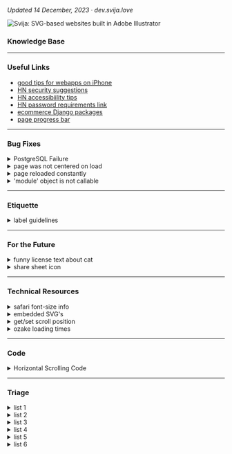 
*Updated 14 December, 2023 ·  dev.svija.love*

![Svija: SVG-based websites built in Adobe Illustrator][logo]

[logo]: http://files.svija.love/github/readme-logo.png "Svija: SVG-based websites built in Adobe Illustrator"

### Knowledge Base

---
### Useful Links

- [good tips for webapps on iPhone](https://firt.dev/pwa-design-tips/#notch-and-iphone-x-support)
- [HN security suggestions](https://news.ycombinator.com/item?id=34098369)
- [HN accessibiility tips](https://news.ycombinator.com/item?id=33302783)
- [HN password requirements link](https://news.ycombinator.com/item?id=34098369)
- [ecommerce Django packages](https://djangopackages.org/grids/g/ecommerce/)
- [page progress bar](https://www.city-journal.org/html/dodging-trump-bullet-10850.html)

---
### Bug Fixes
<details><summary>PostgreSQL Failure</summary>

----------------------------------------
Link to fix: [github.com/docker-library](https://github.com/docker-library/postgres/issues/415)

The command that worked:
```
localedef -i en_US -f UTF-8 en_US.UTF-8
```
Based on suggestions by Akamai, I tried:
```
systemctl status postgresql@14-main.service
```
This returned:
```
× postgresql@14-main.service - PostgreSQL Cluster 14-main

     Loaded: loaded (/lib/systemd/system/postgresql@.service; enabled-runtime; vendor preset: enabled)
     Active: failed (Result: protocol) since Thu 2023-12-14 09:24:03 CET; 2min 26s ago
    Process: 1838 ExecStart=/usr/bin/pg_ctlcluster --skip-systemctl-redirect 14-main start
             (code=exited, status=1/FAILURE)
        CPU: 131ms

[1843] LOG:  invalid value for parameter "lc_messages": "en_US.UTF-8"
[1843] LOG:  invalid value for parameter "lc_monetary": "en_US.UTF-8"
[1843] LOG:  invalid value for parameter "lc_numeric": "en_US.UTF-8"
[1843] LOG:  invalid value for parameter "lc_time": "en_US.UTF-8"
[1843] FATAL:  configuration file "/etc/postgresql/14/main/postgresql.conf" contains errors

[1838]: pg_ctl: could not start server
[1838]: Examine the log output.

systemd[1]: postgresql@14-main.service: Can't open PID file /run/postgresql/14-main.pid (yet?) after start:
            Operation not permitted
systemd[1]: postgresql@14-main.service: Failed with result 'protocol'.
systemd[1]: Failed to start PostgreSQL Cluster 14-main.
```
This caused me to remember that I had seen the following errors when logging in to the server:
```
-bash: warning: setlocale: LC_ALL: cannot change locale (en_US.UTF-8)
-bash: warning: setlocale: LC_ALL: cannot change locale (en_US.UTF-8)
```
Linode also suggested:
```
sudo systemctl start postgresql@14-main.service
```
This returned:
```
Job for postgresql@14-main.service failed
because the service did not take the steps required by its unit configuration.
See "systemctl status postgresql@14-main.service"
and "journalctl -xeu postgresql@14-main.service" for details.
```
[Google Doc](https://docs.google.com/document/d/1aKoiILInZcUytrSPUqhSOInwsAKRstXX7VCc6kvuESI/edit#heading=h.f1enxlgdh64j) with my debugging steps.

</details>
<details><summary>page was not centered on load</summary>

---
#### page was not centered on load

> applies to pages that are wider than the browser window

The cause was the redirect from mobile to desktop on new windows. The mobile version loads, then reloads immediately while scrolled to 0,0.

Browser default behavior is to return to the same scrolling position as before when the page is reloaded.

**fix:** add `history.scrollRestoration = 'manual';` to the JS right before reloading the page.

</details>
<details><summary>page reloaded constantly</summary>

---
#### page reloaded constantly

> applies to pages on any site where both domain and subdomains are used

The cause was that Django was using cookie values associated with the parent domain (**screen_code** cookies were set for both base.svija.dev and svjia.dev).

**fix:** added a function to setCookie that deletes parent-domain cookies if appropriate.
</details>
<details><summary>'module' object is not callable</summary>

---
After refactoring the main page views, I got this error when I called CachedPageView.py from HomePageView.py

**fix:** include CachedPageView in __init__.py before calling it from HomePageView.py
</details>

---
### Etiquette

<details><summary>label guidelines</summary>

- colored labels designate category
- black labels are ?
- white labels are informational
</details>

---
### For the Future

<details><summary>funny license text about cat</summary>

This page is copyright 2005 by Graeme Cole. What are you allowed to do with it? Pfft. Anything within the realms of common sense, really. I don't want to prescribe rigidly what people can and can't do with it, so I've decided on a benchmark. It's this: you're allowed to do with this page anything you wouldn't mind me doing with your cat. So yes, you can photoshop it for comedy effect, you can copy bits of it for illustrative purposes and so on, but you can't steal it and pass it off as your own."

https://greem.co.uk/otherbits/jelly.html
</details>
<details><summary>share sheet icon</summary>

![share sheet site icon](https://user-images.githubusercontent.com/74959853/155168567-871d1a5d-7e4a-447c-9b28-1f33400f3b62.png)

</details>

---
### Technical Resources

<details><summary>safari font-size info</summary>

- https://stackoverflow.com/questions/72903407/svg-text-textlength-not-working-on-mobile-safari
- https://stackoverflow.com/questions/11768364/svg-scaling-issues-in-safari
- https://bugs.webkit.org/show_bug.cgi?id=56543

as of 230724:

- 16.5.2 (WebKit 18615.2.9.11.10) · Ventura
- 17.0 (WebKit 18616.1.22.1) · Safari Technology Preview · Release 174
- 17.0 (WebKit 19616.1.20.11.3) · Sonoma

</details>
<details><summary>embedded SVG's</summary>

https://developer.mozilla.org/en-US/docs/Web/SVG/Tutorial/Basic_Transformations

"In contrast to HTML, SVG allows you to embed other svg elements seamlessly. This way you can also create new coordinate systems by utilizing the viewBox, width and height of the inner svg element."
```
<svg xmlns="http://www.w3.org/2000/svg" version="1.1" width="100" height="100">
  <svg width="100" height="100" viewBox="0 0 50 50">
    <rect width="50" height="50" />
  </svg>
</svg>
```

</details>
<details><summary>get/set scroll position</summary>

https://stackoverflow.com/questions/4096863/how-to-get-and-set-the-current-web-page-scroll-position

The currently accepted answer is incorrect - document.documentElement.scrollTop always returns 0 on Chrome. This is because WebKit uses body for keeping track of scrolling, whereas Firefox and IE use html.
</details>
<details><summary>ozake loading times</summary>

<img width="760" alt="next generation image formats" src="https://user-images.githubusercontent.com/74959853/155168435-2d547890-4591-406c-abec-5cbf391f273b.png">

</details>

---
### Code

<details><summary>Horizontal Scrolling Code </summary>

CSS
```
html, body {
  overflow-y:hidden;
  overflow-x:hidden; /* necessary so page doesn't scroll up slightly when scrolling sideways */
}

body{
  position:static;
}
```
body JS
```
var speed = 4
var scrollElement = document.body // put in head JS if problems

let passiveIfSupported = false;

try {
  window.addEventListener(
    "test",
    null,
    Object.defineProperty({}, "passive", {
      get() {
        passiveIfSupported = { passive: true };
      },
    })
  );
} catch (err) {}

scrollElement.addEventListener("wheel", (evt) => {
    evt.preventDefault();
    evt.stopPropagation();
    scrollElement.scrollLeft += evt.deltaY * speed;
},     passiveIfSupported);
```

**menu functions**

*requires **/func** for each link in menu:*
```
var arrets = [0, 1200, 2400, 4615, 6910, 9385, 11860]

//:::::::::::::::::::::::::::::::::::::::: called by Illustrator

function func_trig01(){ pageAvance(arguments.callee) }
function func_trig02(){ pageAvance(arguments.callee) }
function func_trig03(){ pageAvance(arguments.callee) }
function func_trig04(){ pageAvance(arguments.callee) }
function func_trig05(){ pageAvance(arguments.callee) }
function func_trig06(){ pageAvance(arguments.callee) }
function func_trig07(){ pageAvance(arguments.callee) }
function func_trig08(){ pageAvance(arguments.callee) }
function func_trig09(){ pageAvance(arguments.callee) }

//:::::::::::::::::::::::::::::::::::::::: program

//———————————————————————————————————————— correct for REM

for (var x=0; x<arrets.length; x++)
  arrets[x] = arrets[x] * aiPixel

//———————————————————————————————————————— called by func's

function pageAvance(func){

// https://www.geeksforgeeks.org/how-to-get-currently-running-function-name-using-javascript/

  var str = func.toString()
  var firstParen = str.indexOf('(') - 2

  stop = str.substr(firstParen, 2) * 1 - 1

  var totalTime = 0.5 // seconds total movement
  var interStep = 5 // ms between each movement
  var steps = totalTime*1000 / interStep

  var diff  = arrets[stop] - html.scrollLeft
  var step  = diff/steps

  for (var x=0; x<steps; x++){
    var last = false
    if (x == steps-1){
      last = true
      step = arrets[stop]
    }
    setTimeout(doStep, interStep*x + 1, step, last)
  }

}

//———————————————————————————————————————— scroll by increment

function doStep(step, last){
  if (last)
    html.scrollLeft = step
  else
    html.scrollLeft += step
}

//:::::::::::::::::::::::::::::::::::::::: fin

```
---
from other issue:

![capture 63](https://user-images.githubusercontent.com/74959853/224969343-77f01e59-6959-4858-b768-7a1ff703bf72.jpg)

the `overflow` css can be in the stylesheet for the page in question.

the `position` css *is* necessary (the Antretoise footer was not at the bottom of the page when I commented it out).

it can also be in the specific stylesheet for the page.

</details>

---
### Triage

<details><summary>list 1</summary>

in addition to the normal web page being open and normally usable, there is the animation lab page that can be resized etc.
need to decide which layout is best: wide & short, A4, or tall & thin
the point is to be able to work on an animation and see its effects
to make it easier, we need to be able to see where objects are at all times
panes:
main programming workspace A- A+ buttons
list of page scripts containing animation information from page (choose which one to modify)
list of SVG's › (or one pane for each svg)
list of user-created ID's in each SVG (2 pane for both)
prefs : hightlighting style (background, outline, color, transparency, blinking)
GSAP tips windows
list of pagescripts anim info  with activate or no or checkboxes & edit button & new button & copy button
made for a big monitor? Svija pages work at small sizes, there's no reason you couldn't reduce the svija
should work on 1280x800 screen, even if the Svija page is tiny
prefs : rows & colums of text (button "update")

animation lab
animation lab has list of non .st0 id's, choose your formatting to highlight
javascript in main doc to launch anim lab
choose key combination in admin
anim lab w rem, responsive mais A+ A-

how will animations be loaded / updated? choice of pagescripts
list of page

</details>
<details><summary>list 2</summary>

https://github.com/graphite-project/graphite-web/issues/668
export GRAPHITE_ROOT=/opt/graphite
PYTHONPATH=$GRAPHITE_ROOT/webapp django-admin.py dumpdata --settings=graphite.settings > sqllite_graphite_dump.json
this should be easy to test.
./manage.py dumpdata > working.json
took 1 second to run for Ozake, not a huge hit for once a day
The basic theory is that backups are made when the page is loaded (depending on admin prefs), and downloaded every time the site is synced.
We are going to benefit by rewriting the sync script to add a lite mode, only download or upload one file (would be nice to add dependencies in Links and Fonts at some point)
not: models.py/admin.py:
setting for interval between backups
which backups to make: 1 day, 1 week, 1 month, 3 months, 1 year
total number of backups to keep in stock (if smaller than prev. set to prev.)
better just to configure the program, just have interval (manik could be weekly, staffeur monthly etc.)
make a backup every day & 1/7 of the time don't replace – it make it older
when it's a week old it , ¼ of the time don't replace, let it age
when that one's a month old, ⅓ of the time don't replace, let it age
when that one's three months old, ¼ of the time don't replace, let it age
views.py:
when page is loaded, check if a restore is called for (either in settings, restore on next visit, or because a restore db is present
if there's a restore programmed, do it (adding comment in source code?)
don't forget to run the postgresql script or try --natural to get rid of problem data
if there's not a restore programmed, check dump interval
if the most recent dump in /backups/ is not within the interval
create a dump in/backups/
delete databases that don't meet the "keep" requirement\*
sync script:
if sync up or sync down:
do not touch anything in the /sync/backups folder
sync the backups folder down
also allow sync up only new for colleagues working on project
also allow sync down by filename for colleagues working on project
possible to not download backups (might take a long time if there are many)
lite mode for working on one page
restore:
from admin page?
upload a file, would be best
restore on next visit from [filename]
if you upload a fresh db in sync folder (not in sub folder)
it will automatically replace the existing site (with backup made of existing)
call files backup.svj
views don't get called when cached… need to make sure that cache is emptied frequently enough to generate dumps
backups are in root folder like sync, not in same folder as sync

</details>
<details><summary>list 3</summary>

when page loads, in SVG, replace image reference:
Links/home-hero-DSC_0020.jpg 
with image width & resolution info
treated/home-hero-DSC_0020-1680X20Q75D [day, second].jpg
need parameters in admin/responsive for image quality & size
page width = 1680
pixel size = 20x (skip decimal, 20 = 2)
quality = 0-100
if Image is missing, go get original image and create correct size & quality
models.py › responsive
image resolution compared to SVG width (2x, etc.) 2-digit integer
image quality (0-100)
admin.py › responsive
image resolution compared to SVG width (2x, etc.)
image quality (0-100)
views.py, when image is requested:
check that referrer is site not hacker
check uploaded image to get modified date
check in /cached-images/ to see if appropriate image exists with correct date
if it exists: use it
else: treat the image then return the new image
delete same image with wrong date
need a way to clear image cache : page view URL with check for admin?
need a way to exempt an image (just name it \_x ?) so that overriding is possible

</details>
<details><summary>list 4</summary>

———————————————————————————————————————— small improvements

admin module with all prefixes and all-page list
cross-site html in Svija? allow inclusing of html from other sites
automatic conversion to flag in modules & pages (use entities in program)
might want to remove 2-character limit for prefixes to allow things like "realisations". if I create multiple prefixes (realisations, fr) in a a single language/responsive, does it create an error for the default page? probably not because the site has a default prefix
skip css by adding form fields: bottom align footer, give vertical positioning for second (after header) svg's
rediriger une adresse telle que /contact à /en/contact selon la langue par défaut
auto-create snippet if there's not one already
need links between same pages in different languages
/r shows most recent SVG with default settings
french descriptions for all fieldsets
hiddtn table with common flag emoji, add automatically
add forgot password link
https://stackoverflow.com/questions/2272002/adding-forgot-password-feature-to-django-admin-site
admin.py hide if empty show if data
html in snippet, go back to accessibility

———————————————————————————————————————— housekeeping possibilites

link do housekeeping now
in admin need list of uploaded files svg & folders
in admin need list of svgs & folders, printout of all uploads?
add function to page load for admins only or scheduled: datadump
- remove "update needed" from source if google font is checked
- backup database dump
add edit history (names, dates & times)
add sizes to svg's for pages, check placed images for sizes
svg filesizes in admin, warning banners on pages, admin menu when logged in

———————————————————————————————————————— investigate

use css or other to make web pages printable IT'S ENOUGH TO NOT HAVE A MARGIN
fetch JS & promises

———————————————————————————————————————— big improvements

swipe navigation
img serving
animation lab popup to develop animations : show id's of each SVG element, work with JS in a separate window, keep at end, save to page, to file etc.
add integration of sound effects
bulk actions (mark pages as active): https://docs.djangoproject.com/en/2.2/ref/contrib/admin/actions/
add database creation script to backup so with all files, you have everything to recreate the site
admin menu when logged in w dropdown page list
automatic menu generation
admin module / top bar w/ all pages

not trivial: dans les pages admin, ajouter puce "archivé" pour chaque page, et par défaut de ne pas montrer les pages archivées : https://stackoverflow.com/questions/851636/default-filter-in-django-admin

capacity de télécharger PDF du site entier (pour modes d'emploi, par exemple)

need links between same pages in different languages

in admin need list of uploaded files svg & folders
print hierarchie with pipe characters in monospaced font?

add languages, see:
https://stackoverflow.com/questions/21469470/how-can-i-change-django-admin-language
in comments

dans les pages admin, remplacer date créé par date modifié
https://stackoverflow.com/questions/37540744/django-datetime-default-value-in-migrations
if I add date modified, I have to do manual migrations the fist time

change anim lab becomes object finder
add real return email addresses
download .zip's of modules

———————————————————————————————————————— huge improvements

capacity de télécharger PDF du site entier (pour modes d'emploi, par exemple)
dans les pages admin, ajouter puce "archivé" pour chaque page, et par défaut de ne pas montrer les pages archivées : https://stackoverflow.com/questions/851636/default-filter-in-django-admin

accepter PDF comme input have a list of font widths for substituting common fonts
version of program as mac/pc app to host site locally

———————————————————————————————————————— working from here down

https://stackoverflow.com/questions/6541477/ordering-choices-in-modelform-manytomanyfield-django/6541738#6541738
https://stackoverflow.com/questions/8992865/django-admin-sort-foreign-key-field-list

———————————————————————————————————————— done

permettre d'utiliser les scripts & seo téléchargés aussi bien que les scripts collés dans les pages admin
fix ID's of svg pages in illustrator, right now they're just "Pagename"
fonts family & style not recorded correctly when missing
fixed caching issues
change font name to CSS ref.
language choice in cookie warning doesn't do anything
permettre des espaces dans les noms de fichiers SVG etc.
change custom scripts to user scripts in page admin
use "slug" where appropriate
fix capitalization of "Add another Svg file" in admin › page
wrong label for templates in admin.py (shows URL, notname)
need to check if menu is oversized, too
in svg_cleaner reduce oversiized SVG's to page width, other stay the same
change Links to lower case
svija help table like notes but w URL for original page, redirect /a
fix incorrect text "load zindex" on page admin
FIX ON DELETE link use PROTECT
change button color so green is save red is delete
changes to admin.py are not reflected witouth starting uwsgi
jp cache probs ?
help text in french (started)
fixed admin colors to match screenshots of Django defaults
use defailt live for new page in modeld.py
cookie module
admin reduce text contrast
change rezise so it just updates rem & pixel
strip out x & y coords for non x=0 tspans
check AI script removes PDF compat & compression
add function at end of source to do onload
spaces in svg filenames won't work
integrate cookie warning in admin.py
need an error code for mail sending problems - maybe diffrerent messages for each type of error.
print the name of the script before each script: when reading source, should be easy to recognize the source of each script
in addition to .st0 style definitions, replace "#SVGID_4_" definitions

</details>
<details><summary>list 5</summary>

horizontal scrolling wrong after page resize (go into full screen to see)
¬ need a way to reset scroll position on resize (horizontally)
in svg_cleaner.py, if the svg is an empty file (not fully saved for example) the following error will result: local variable 'svg_ID' referenced before assignment. the problem is at line 65: svg_ID = parts2[0] -- return small svg with error message CREATE SMALL SVG ON THE FLY "LOADING INCOMPLETE"
SVG title shadows on /try are wrong size if page is reloaded on pinch to zoom
^M in any text pasted into a field, with returns ckeditor is not the problem, because it happens with language›source comments
weird text spacing in chrome
opacity masks broken? 

housekeeping : add flag emoji, if present, to module & page names (replace * or •)

confirm that DT missing will redirect to mobile missing
with same address

way to group pages for scripts etc.
svija feature to get scroll position as percentage (percentage read of a page, for example) useable by all
add js to cache cleared to return to previous page
make SVG obey z-index

need a setting (with responsive) for offset x & y for main page
    so that you can have a module above the page

small admin module top left corner to clear cache

add page field total size, updated during housekeeping
auto search woff
draggable menu like palette?
feature imort page/module from zip
/plus auto add svg's created in lmpast 24 hougrs
synch/zip or stnc/add
admin menu on al pages when logged in, like Mac dock
importe page or module
invisible div is 1000px high
need to calculate page height by height of first svg, pass it into
templates/svija/javascript/initial_scroll.js

/em/ has trailing slash

in responsive, in /admin, in responsive I need to check for onresize for mobile,
so if phone is rotated it will reload as desktop version or redraw

———— not sure
make menu disappear on zoom, maybe · depends on menu JS

———— admin
blurb of helpful text for main categories link better link real answer
  https://stackoverflow.com/questions/6231294/form-field-description-in-django-admin
  https://stackoverflow.com/questions/7241000/django-short-description-for-property
  https://stackoverflow.com/questions/42826287/model-description-in-django-admin

templates/javascript/on_resize.js could scroll to where cursor is
right now, zooming keeps the top left corner stationary
this should be fixed AFTER loading in zoomed state is fixed

message in Admin from msg.svija.com, use xhr request like in mail script
robots txt choice visible in page title if not live "checkbox alert in title"
page source in terminal has ^M in comments, have checked and they are added by program (not from pasting)
need to make specific errors for first part of pageview: missing prefix etc.
right now, all fonts are loaded. would be better to load only fonts in svg
add x & y offset for footers etc. (could have footer on side!)
svija auto conversion svg to form
  placeholder text in ai with layer id to replace w html text or form, convert an SVG element to HTML automatically

————— responsive : 4 parts
0. add default responsive for missing content, option to return 404
3. svija mobile, if blank use DT version

———— swipe nav
arrow key navigation (implies page order, 0= don't include)

————— auto menus
auto html menus module, add to docs


</details>
<details><summary>list 6</summary>

See the various files for explanations.

### lots of issues there:

- fix for invisible page (using windowwidth before focussed)                       
- P3 color broken                                                                  
- vertical & horizontal offset in page parameters have no effect                   
- resizing screws up scrolling: change monitor res from 1280x800 to 2048xN and page is off center
- when beta.svija.com loads, it is shifted to the left initially                   
- script load order general to particular, pages load last                         
- a missing page on mobile 

### fixes

- permettre des espaces dans les noms de fichiers SVG etc. : [stack overflow](https://stackoverflow.com/questions/50794316/handle-spaces-in-the-url-parameter-using-re-path)
- bug no accents in image names                                                    
- check for monitor resolution to test for mobile: if theres no windowwidth, it's a mobile and we never resize
- create custom error for prefixes only work in pairs : if you do fr without fm the page can't load
- in PlacedView view, need to check that it's a valid prefix                       
- fix views.py def PlacedView so that image source comes from settings             
- offset x in pixels is not taken into account when page overrides system settings 
- fix prefix model so there is a pulldown for default page redirect : [stack overflow](https://stackoverflow.com/questions/2642613/what-is-related-name-used-for-in-django)

### verifications

- check that meta_canonical.py is using the prefix list for correct equivalences   
- chrome fonts?                                                                    
- admin page layout: https://stackoverflow.com/questions/8668723/django-grouping-columns-in-django-admin-section                                    
- do local fonts like Arial work? set up Arial by default                          
- menu redraw js in mobile version comes from where?                               
- what are correct metatags for different resolutions?                             
- check cascades for menus, packages, templates so pages don't get deleted         
- in svg_cleaner reduce oversiized SVG's to page width, other stay the same
### unfinished

- /fr/ is hardcoded                                                                                                                               
- postgre_setup.sql has CET timezone hard coded                                    
- need to modify mobile.js to handle multiple responsive's                         
- javascript depends on mobile/desktop width, but responsive can use any width     
- /modules/meta_canonical.py does not handle more than two resolutions             
- main urls.py fr en de etc. (check for existing language rather than just FR)     
- & fr & fm are hardcoded in responsive.js & responsive.js in ozake.com/scripts has hard-coded languages

</details>

